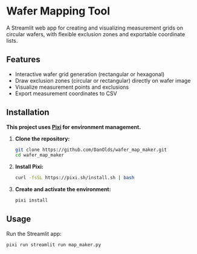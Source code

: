 # Wafer Mapping Tool

A Streamlit web app for creating and visualizing measurement grids on circular wafers, with flexible exclusion zones and exportable coordinate lists.

## Features

- Interactive wafer grid generation (rectangular or hexagonal)
- Draw exclusion zones (circular or rectangular) directly on wafer image
- Visualize measurement points and exclusions
- Export measurement coordinates to CSV

## Installation

**This project uses [Pixi](https://pixi.sh) for environment management.**

1. **Clone the repository:**
    ```bash
    git clone https://github.com/DanOlds/wafer_map_maker.git
    cd wafer_map_maker
    ```

2. **Install Pixi:**
    ```bash
    curl -fsSL https://pixi.sh/install.sh | bash
    ```

3. **Create and activate the environment:**
    ```bash
    pixi install
    ```

## Usage

Run the Streamlit app:

```bash
pixi run streamlit run map_maker.py

